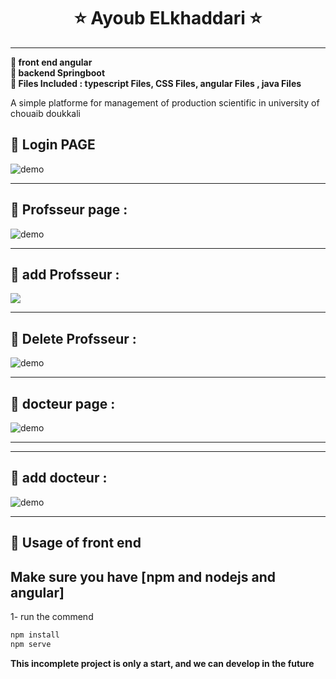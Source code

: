   

<h1 align="center" >   ⭐    Ayoub ELkhaddari    ⭐</h1>

 --- 
 
<p align="center"></p>
<p>
<b align="center" >📝 front end angular  </b> </BR>
<b align="center" >📝 backend Springboot </b> </BR>
<b align="center" >📌  Files Included : 	typescript Files, CSS Files, angular Files , java Files </b></BR>
       </p>

<p>
A simple platforme for   management of production scientific in university of chouaib doukkali
</p>

 
 ##  🚀 Login PAGE  
  <img align="center" src="https://i.imgur.com/E7b3Xwd.png" alt="demo"/>
  
 ---  
  
 ## 🚀 Profsseur page  : 
<img  align="center" src="https://i.imgur.com/p58FBft.png" alt="demo"/>
  
 ---  
   
 ## 🚀 add  Profsseur : 
  <img  align="center" src="https://i.imgur.com/KsgpQ3l.png"/>
  
 ---  
  
 ##   🚀 Delete  Profsseur : 
  <img   align="center" src="https://i.imgur.com/GpqqcNZ.png" alt="demo"/>
  
 ---  
  
 ##   🚀   docteur page  : 
  <img   align="center" src="https://i.imgur.com/P6k1SdJ.png" alt="demo"/>
  
 ---  
 
  ---  
  
 ##   🚀 add docteur    : 
  <img   align="center" src="https://i.imgur.com/7fhAAKL.png" alt="demo"/>
  
 ---  
 
 
   
 ## 🚀 Usage of front end 
Make sure you have [npm and nodejs and angular]
 ---  
1-  run the commend 

```sh
npm install 
npm serve 
```
<p>
<b align="center" > This incomplete project is only a start, and we can develop in the future </b> </p>
 
